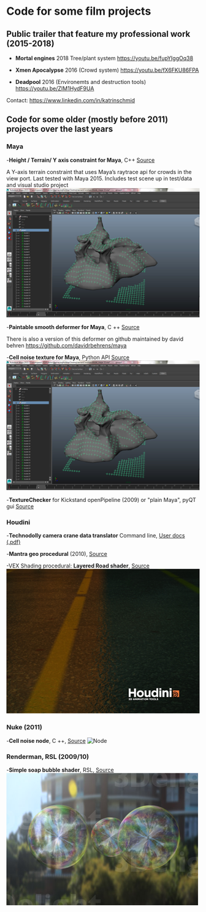 # Code for some film projects

## Public trailer that feature my professional work (2015-2018)

- **Mortal engines** 2018 Tree/plant system 
https://youtu.be/fupYIggOq38
        
- **Xmen Apocalypse** 2016 (Crowd system) 
https://youtu.be/fX6FKU86FPA
        
- **Deadpool** 2016 (Environemts and destruction tools) 
https://youtu.be/ZIM1HydF9UA
        

Contact: https://www.linkedin.com/in/katrinschmid


## Code for some older (mostly before 2011) projects over the last years 
### Maya
       
-**Height / Terrain/ Y axis constraint for Maya**, C++ [Source](Maya/plugins/terrain_constraint_maya_plugin)

A Y-axis terrain constraint that uses Maya’s raytrace api for crowds in the view port.
   Last tested with Maya 2015.
   Includes test scene up in test/data and visual studio project
   ![Test scene](https://github.com/katrinbschmid/film_projects/blob/develop/Maya/plugins/terrain_constraint_maya_plugin/TerrainConstraint_screengrab.jpg)

-**Paintable smooth deformer for Maya**, C ++
[Source](Maya/plugins/deformer/)

There is also a version of this deformer on github maintained by david behren https://github.com/davidrbehrens/maya 


-**Cell noise texture for Maya**, Python API
[Source](Maya/plugins/texture/)
   ![Test scene](https://github.com/katrinbschmid/film_projects/blob/develop/Maya/plugins/terrain_constraint_maya_plugin/TerrainConstraint_screengrab.jpg)


-**TextureChecker** for Kickstand openPipeline (2009) or "plain Maya", pyQT gui
[Source](Maya/scripts/python/TextureChecker)


###  Houdini

-**Technodolly camera crane data translator**
Command line, [User docs (.pdf)](Houdini/python/cgiToChan_doc.pdf)
      
-**Mantra geo procedural** (2010), [Source](Houdini/dso/mantra/)

-VEX Shading procedural: **Layered Road shader**, [Source](Houdini/python/cgiToChan_doc.pdf)
   ![Test scene](https://github.com/katrinbschmid/film_projects/blob/develop/Houdini/street.jpg)

###  Nuke (2011)

-**Cell noise node**, C ++,
[Source](Renderman/Shader/soapBubble/)
![Node](https://github.com/katrinbschmid/film_projects/blob/develop/NuKe/street.jpg)


###  Renderman, RSL (2009/10)

-**Simple soap bubble shader**, RSL,
[Source](Renderman/Shader/soapBubble/)
   ![Test scene](https://github.com/katrinbschmid/film_projects/blob/develop/Renderman/sBubble.jpg)


